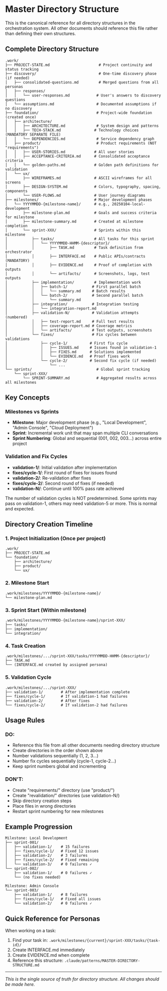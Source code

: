 # Master Directory Structure

This is the canonical reference for all directory structures in the orchestration system. All other documents should reference this file rather than defining their own structures.

## Complete Directory Structure

```
.work/
├── PROJECT-STATE.md                      # Project continuity and status tracking
├── discovery/                            # One-time discovery phase (if needed)
│   ├── consolidated-questions.md         # Merged questions from all personas
│   ├── responses/
│   │   └── user-responses.md            # User's answers to discovery questions
│   └── assumptions.md                   # Documented assumptions if no discovery
├── foundation/                          # Project-wide foundation (created once)
│   ├── architecture/
│   │   ├── ARCHITECTURE.md              # System design and patterns
│   │   ├── TECH-STACK.md               # Technology choices (MANDATORY SEPARATE FILE)
│   │   └── DEPENDENCIES.md              # Service dependency graph
│   ├── product/                         # Product requirements (NOT "requirements")
│   │   ├── USER-STORIES.md             # All user stories
│   │   ├── ACCEPTANCE-CRITERIA.md      # Consolidated acceptance criteria
│   │   └── golden-paths.md             # Golden path definitions for validation
│   └── ux/
│       ├── WIREFRAMES.md               # ASCII wireframes for all screens
│       ├── DESIGN-SYSTEM.md            # Colors, typography, spacing, components
│       └── USER-FLOWS.md               # User journey diagrams
├── milestones/                         # Major development phases
│   └── YYYYMMDD-{milestone-name}/      # e.g., 20250104-local-development
│       ├── milestone-plan.md           # Goals and success criteria for milestone
│       ├── milestone-summary.md        # Created at milestone completion
│       └── sprint-XXX/                 # Sprints within this milestone
│           ├── tasks/                  # All tasks for this sprint
│           │   └── YYYYMMDD-HHMM-{descriptor}/
│           │       ├── TASK.md         # Task definition from orchestrator
│           │       ├── INTERFACE.md    # Public APIs/contracts (MANDATORY)
│           │       ├── EVIDENCE.md     # Proof of completion with outputs
│           │       └── artifacts/      # Screenshots, logs, test outputs
│           ├── implementation/         # Implementation work
│           │   ├── batch-1/           # First parallel batch
│           │   │   └── summary.md     # Batch results
│           │   └── batch-2/           # Second parallel batch
│           │       └── summary.md
│           ├── integration/           # Integration testing
│           │   └── integration-report.md
│           ├── validation-N/          # Validation attempts (numbered)
│           │   ├── test-report.md     # Full test results
│           │   ├── coverage-report.md # Coverage metrics
│           │   └── artifacts/         # Test outputs, screenshots
│           └── fixes/                 # Fix cycles between validations
│               ├── cycle-1/          # First fix cycle
│               │   ├── ISSUES.md     # Issues found in validation-1
│               │   ├── FIXES.md      # Solutions implemented
│               │   └── EVIDENCE.md   # Proof fixes work
│               └── cycle-2/          # Second fix cycle (if needed)
│                   └── ...
└── sprints/                             # Global sprint tracking
    └── sprint-XXX/
        └── SPRINT-SUMMARY.md            # Aggregated results across all milestones
```

## Key Concepts

### Milestones vs Sprints
- **Milestone**: Major development phase (e.g., "Local Development", "Admin Console", "Cloud Deployment")
- **Sprint**: Incremental work unit that may span multiple CLI conversations
- **Sprint Numbering**: Global and sequential (001, 002, 003...) across entire project

### Validation and Fix Cycles
- **validation-1/**: Initial validation after implementation
- **fixes/cycle-1/**: First round of fixes for issues found
- **validation-2/**: Re-validation after fixes
- **fixes/cycle-2/**: Second round of fixes (if needed)
- **validation-N/**: Continue until 100% pass rate achieved

The number of validation cycles is NOT predetermined. Some sprints may pass on validation-1, others may need validation-5 or more. This is normal and expected.

## Directory Creation Timeline

### 1. Project Initialization (Once per project)
```
.work/
├── PROJECT-STATE.md
└── foundation/
    ├── architecture/
    ├── product/
    └── ux/
```

### 2. Milestone Start
```
.work/milestones/YYYYMMDD-{milestone-name}/
└── milestone-plan.md
```

### 3. Sprint Start (Within milestone)
```
.work/milestones/YYYYMMDD-{milestone-name}/sprint-XXX/
├── tasks/
├── implementation/
└── integration/
```

### 4. Task Creation
```
.work/milestones/.../sprint-XXX/tasks/YYYYMMDD-HHMM-{descriptor}/
├── TASK.md
└── (INTERFACE.md created by assigned persona)
```

### 5. Validation Cycle
```
.work/milestones/.../sprint-XXX/
├── validation-1/        # After implementation complete
├── fixes/cycle-1/       # If validation-1 had failures
├── validation-2/        # After fixes
└── fixes/cycle-2/       # If validation-2 had failures
```

## Usage Rules

### DO:
- Reference this file from all other documents needing directory structure
- Create directories in the order shown above
- Number validations sequentially (1, 2, 3...)
- Number fix cycles sequentially (cycle-1, cycle-2...)
- Keep sprint numbers global and incrementing

### DON'T:
- Create "requirements/" directory (use "product/")
- Create "revalidation/" directories (use validation-N/)
- Skip directory creation steps
- Place files in wrong directories
- Restart sprint numbering for new milestones

## Example Progression

```
Milestone: Local Development
├── sprint-001/
│   ├── validation-1/    # 15 failures
│   ├── fixes/cycle-1/   # Fixed 12 issues
│   ├── validation-2/    # 3 failures
│   ├── fixes/cycle-2/   # Fixed remaining
│   └── validation-3/    # 0 failures ✓
└── sprint-002/
    ├── validation-1/    # 0 failures ✓
    └── (no fixes needed)

Milestone: Admin Console  
└── sprint-003/
    ├── validation-1/    # 8 failures
    ├── fixes/cycle-1/   # Fixed all issues
    └── validation-2/    # 0 failures ✓
```

## Quick Reference for Personas

When working on a task:
1. Find your task in: `.work/milestones/{current}/sprint-XXX/tasks/{task-id}/`
2. Create INTERFACE.md immediately
3. Create EVIDENCE.md when complete
4. Reference this structure: `.claude/patterns/MASTER-DIRECTORY-STRUCTURE.md`

---
*This is the single source of truth for directory structure. All changes should be made here.*